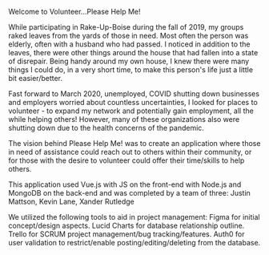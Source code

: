 Welcome to Volunteer...Please Help Me!

While participating in Rake-Up-Boise during the fall of 2019, my groups raked leaves from the yards of 
those in need.  Most often the person was elderly, often with a husband who had passed.  I noticed
in addition to the leaves, there were other things around the house that had fallen into a state of 
disrepair.  Being handy around my own house, I knew there were many things I could do, in a very short
time, to make this person's life just a little bit easier/better.

Fast forward to March 2020, unemployed, COVID shutting down businesses and employers worried about
countless uncertainties, I looked for places to volunteer - to expand my network and potentially gain 
employment, all the while helping others!  However, many of these organizations also were shutting down 
due to the health concerns of the pandemic.

The vision behind Please Help Me! was to create an application where those in need of assistance could
reach out to others within their community, or for those with the desire to volunteer could offer their
time/skills to help others.

This application used Vue.js with JS on the front-end with Node.js and MongoDB on the back-end and was 
completed by a team of three:
  Justin Mattson,
  Kevin Lane,
  Xander Rutledge

We utilized the following tools to aid in project management:
  Figma for initial concept/design aspects.
  Lucid Charts for database relationship outline.
  Trello for SCRUM project management/bug tracking/features.
  Auth0 for user validation to restrict/enable posting/editing/deleting from the database.
 
